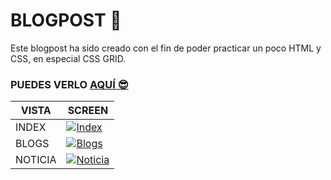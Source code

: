 # BLOGPOST 📰
Este blogpost ha sido creado con el fin de poder practicar un poco HTML y CSS, en especial CSS GRID. 

### PUEDES VERLO [AQUÍ 😎 ](https://valenciajcamilo.github.io/Blogpost/ "aquí ")


|  VISTA | SCREEN  |
| ------------ | ------------ |
| INDEX |  [![Index](https://s3.us-west-2.amazonaws.com/secure.notion-static.com/a3217056-0a1b-4ad9-b52c-77d1a6e9ef8d/Untitled.png?X-Amz-Algorithm=AWS4-HMAC-SHA256&X-Amz-Content-Sha256=UNSIGNED-PAYLOAD&X-Amz-Credential=AKIAT73L2G45EIPT3X45%2F20220624%2Fus-west-2%2Fs3%2Faws4_request&X-Amz-Date=20220624T162210Z&X-Amz-Expires=86400&X-Amz-Signature=b79bdb9b6916e02055b924152eb66fbad31e62c3b91e1dc4dd3db8be1a1a64af&X-Amz-SignedHeaders=host&response-content-disposition=filename%20%3D%22Untitled.png%22&x-id=GetObject)](https://s3.us-west-2.amazonaws.com/secure.notion-static.com/a3217056-0a1b-4ad9-b52c-77d1a6e9ef8d/Untitled.png?X-Amz-Algorithm=AWS4-HMAC-SHA256&X-Amz-Content-Sha256=UNSIGNED-PAYLOAD&X-Amz-Credential=AKIAT73L2G45EIPT3X45%2F20220624%2Fus-west-2%2Fs3%2Faws4_request&X-Amz-Date=20220624T162210Z&X-Amz-Expires=86400&X-Amz-Signature=b79bdb9b6916e02055b924152eb66fbad31e62c3b91e1dc4dd3db8be1a1a64af&X-Amz-SignedHeaders=host&response-content-disposition=filename%20%3D%22Untitled.png%22&x-id=GetObject) |
| BLOGS  | [![Blogs](https://s3.us-west-2.amazonaws.com/secure.notion-static.com/819cdcce-3b3e-4914-bea5-c60082380a5c/Untitled.png?X-Amz-Algorithm=AWS4-HMAC-SHA256&X-Amz-Content-Sha256=UNSIGNED-PAYLOAD&X-Amz-Credential=AKIAT73L2G45EIPT3X45%2F20220624%2Fus-west-2%2Fs3%2Faws4_request&X-Amz-Date=20220624T162639Z&X-Amz-Expires=86400&X-Amz-Signature=1d9fe2fdb695d93ee3f7dde6402a5cfe25ea152b3b9addda4b615a1a960de095&X-Amz-SignedHeaders=host&response-content-disposition=filename%20%3D%22Untitled.png%22&x-id=GetObject "Blogs")](https://s3.us-west-2.amazonaws.com/secure.notion-static.com/819cdcce-3b3e-4914-bea5-c60082380a5c/Untitled.png?X-Amz-Algorithm=AWS4-HMAC-SHA256&X-Amz-Content-Sha256=UNSIGNED-PAYLOAD&X-Amz-Credential=AKIAT73L2G45EIPT3X45%2F20220624%2Fus-west-2%2Fs3%2Faws4_request&X-Amz-Date=20220624T162639Z&X-Amz-Expires=86400&X-Amz-Signature=1d9fe2fdb695d93ee3f7dde6402a5cfe25ea152b3b9addda4b615a1a960de095&X-Amz-SignedHeaders=host&response-content-disposition=filename%20%3D%22Untitled.png%22&x-id=GetObject "Blogs")  |
| NOTICIA | [![Noticia](https://s3.us-west-2.amazonaws.com/secure.notion-static.com/dbf993d1-8fea-458f-a64d-d3c6d839e0fa/Untitled.png?X-Amz-Algorithm=AWS4-HMAC-SHA256&X-Amz-Content-Sha256=UNSIGNED-PAYLOAD&X-Amz-Credential=AKIAT73L2G45EIPT3X45%2F20220624%2Fus-west-2%2Fs3%2Faws4_request&X-Amz-Date=20220624T162710Z&X-Amz-Expires=86400&X-Amz-Signature=6619ef797f9342811e9ef25d1e9decf09f982bb4cab573a09b004109464bc0fd&X-Amz-SignedHeaders=host&response-content-disposition=filename%20%3D%22Untitled.png%22&x-id=GetObject "Noticia")](https://s3.us-west-2.amazonaws.com/secure.notion-static.com/dbf993d1-8fea-458f-a64d-d3c6d839e0fa/Untitled.png?X-Amz-Algorithm=AWS4-HMAC-SHA256&X-Amz-Content-Sha256=UNSIGNED-PAYLOAD&X-Amz-Credential=AKIAT73L2G45EIPT3X45%2F20220624%2Fus-west-2%2Fs3%2Faws4_request&X-Amz-Date=20220624T162710Z&X-Amz-Expires=86400&X-Amz-Signature=6619ef797f9342811e9ef25d1e9decf09f982bb4cab573a09b004109464bc0fd&X-Amz-SignedHeaders=host&response-content-disposition=filename%20%3D%22Untitled.png%22&x-id=GetObject "Noticia")  |



